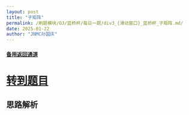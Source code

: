 ```yaml
---
layout: post
title: "子矩阵"
permalink: /刷题模块/OJ/蓝桥杯/每日一题/div3_{滑动窗口}_蓝桥杯_子矩阵.md/
date: 2025-01-22
author: "JNMC孙国庆"
---
```


#### [备用返回通道](../../README.md)
# [转到题目](https://www.lanqiao.cn/problems/3521/learning/?page=1&first_category_id=1&name=%E5%AD%90%E7%9F%A9%E9%98%B5)
## 思路解析